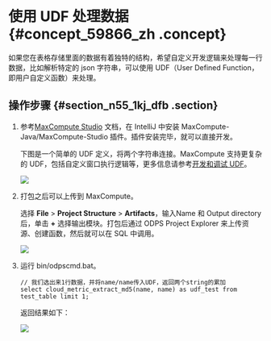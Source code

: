 # 使用 UDF 处理数据 {#concept_59866_zh .concept}

如果您在表格存储里面的数据有着独特的结构，希望自定义开发逻辑来处理每一行数据，比如解析特定的 json 字符串，可以使用 UDF（User Defined Function，即用户自定义函数）来处理。

## 操作步骤 {#section_n55_1kj_dfb .section}

1.  参考[MaxCompute Studio](https://www.alibabacloud.com/help/doc-detail/50889.htm) 文档，在 IntelliJ 中安装 MaxCompute-Java/MaxCompute-Studio 插件。插件安装完毕，就可以直接开发。

    下图是一个简单的 UDF 定义，将两个字符串连接。MaxCompute 支持更复杂的 UDF，包括自定义窗口执行逻辑等，更多信息请参考[开发和调试 UDF](https://www.alibabacloud.com/help/doc-detail/50902.htm)。

    ![](http://static-aliyun-doc.oss-cn-hangzhou.aliyuncs.com/assets/img/20330/153803558912003_zh-CN.png)

2.  打包之后可以上传到 MaxCompute。

    选择 **File** \> **Project Structure** \> **Artifacts**，输入Name 和 Output directory 后，单击 **+** 选择输出模块。打包后通过 ODPS Project Explorer 来上传资源、创建函数，然后就可以在 SQL 中调用。

    ![](http://static-aliyun-doc.oss-cn-hangzhou.aliyuncs.com/assets/img/20330/153803558912004_zh-CN.png)

3.  运行 bin/odpscmd.bat。

    ```
    // 我们选出来1行数据，并将name/name传入UDF，返回两个string的累加
    select cloud_metric_extract_md5(name, name) as udf_test from test_table limit 1;
    
    ```

    返回结果如下：

    ![](http://static-aliyun-doc.oss-cn-hangzhou.aliyuncs.com/assets/img/20330/153803558912005_zh-CN.png)


